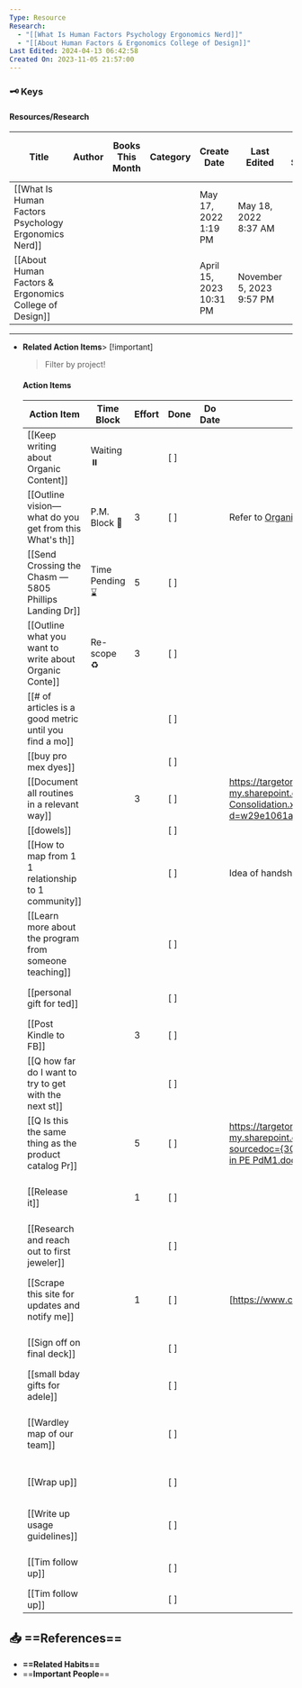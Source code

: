 ```yaml
---
Type: Resource
Research:
  - "[[What Is Human Factors Psychology Ergonomics Nerd]]"
  - "[[About Human Factors & Ergonomics College of Design]]"
Last Edited: 2024-04-13 06:42:58
Created On: 2023-11-05 21:57:00
---
```

### 🗝️ Keys

  

#### Resources/Research

|Title|Author|Books This Month|Category|Create Date|Last Edited|Last Synced|Link|Notes & Ideas💡|Projects|Read?|TL;DR|Tags/Knowledge Vault|URL|Want to Read In|
|---|---|---|---|---|---|---|---|---|---|---|---|---|---|---|
|[[What Is Human Factors Psychology Ergonomics Nerd]]||||May 17, 2022 1:19 PM|May 18, 2022 8:37 AM|||||[ ]||[[Human Factors]]|[https://ergonomicsnerd.com/human-factors-psychology/#:~:text=%20Specialization%20Of%20Human%20Factors%20Psychology%20%201,factors%20psychology%20that%20is%20an%20essential...%20More%20](https://ergonomicsnerd.com/human-factors-psychology/#:~:text=%20Specialization%20Of%20Human%20Factors%20Psychology%20%201,factors%20psychology%20that%20is%20an%20essential...%20More%20)||
|[[About Human Factors & Ergonomics College of Design]]||||April 15, 2023 10:31 PM|November 5, 2023 9:57 PM|||||[ ]||[[Masters Programs]], [[Human Factors]]|[https://design.umn.edu/academics/programs/about-human-factors-ergonomics](https://design.umn.edu/academics/programs/about-human-factors-ergonomics)||

  
  

---

  

- **Related Action Items**> [!important]  
    > Filter by project!  
    
    #### Action Items
    
    |Action Item|Time Block|Effort|Done|Do Date|TL;DR|Projects|
    |---|---|---|---|---|---|---|
    |[[Keep writing about Organic Content]]|Waiting ⏸️||[ ]|||[[Evangelize an Organic Community Marketing function]]|
    |[[Outline vision—what do you get from this What's th]]|P.M. Block 🚀|3|[ ]||Refer to [Organic as a Service](https://docs.google.com/presentation/d/1UySOBo6jWa72_NvSLxPwXoPpVgcwzf50TnnFO_NbrLk/edit#slide=id.g9370055286_1_31) (my copy [is here](https://docs.google.com/presentation/d/1Tck3x66bwkxNrVgk80koIel01jkBOC8vcecjUY0k3Dw/edit#slide=id.g9370055286_1_47))|[[Evangelize an Organic Community Marketing function]]|
    |[[Send Crossing the Chasm — 5805 Phillips Landing Dr]]|Time Pending ⌛️|5|[ ]|||[[Ongoing Habits as EA ME]]|
    |[[Outline what you want to write about Organic Conte]]|Re-scope ♻️|3|[ ]|||[[Evangelize an Organic Community Marketing function]]|
    |[[# of articles is a good metric until you find a mo]]|||[ ]|||[[Evangelize an Organic Community Marketing function]]|
    |[[buy pro mex dyes]]|||[ ]|||[[dye discs]]|
    |[[Document all routines in a relevant way]]||3|[ ]||[https://targetonline-my.sharepoint.com/:x:/r/personal/matthew_broberg_target_com/Documents/Routine Consolidation.xlsx?d=w29e1061ab5f64f7f9fb3311a0ce6a393&csf=1&web=1&e=eL2klq](https://targetonline-my.sharepoint.com/:x:/r/personal/matthew_broberg_target_com/Documents/Routine%20Consolidation.xlsx?d=w29e1061ab5f64f7f9fb3311a0ce6a393&csf=1&web=1&e=eL2klq)|[[Map out my job — routines, artifacts]]|
    |[[dowels]]|||[ ]|||[[dye discs]]|
    |[[How to map from 1 1 relationship to 1 community]]|||[ ]||Idea of handshaking someone into the community so you can move on to another role.|[[Evangelize an Organic Community Marketing function]]|
    |[[Learn more about the program from someone teaching]]|||[ ]||||
    |[[personal gift for ted]]|||[ ]|||[[Birthdays & Christmas 2023]]|
    |[[Post Kindle to FB]]||3|[ ]|||[[Declutter Sell Items]]|
    |[[Q how far do I want to try to get with the next st]]|||[ ]|||[[Beyond Identity Engagement]]|
    |[[Q Is this the same thing as the product catalog Pr]]||5|[ ]||[https://targetonline-my.sharepoint.com/:w:/r/personal/matthew_broberg_target_com/_layouts/15/Doc.aspx?sourcedoc={30174197-A97E-4298-8DC5-2170891F4D3C}&file=[RFC] Jira Usage in PE PdM1.docx&action=default&mobileredirect=true](https://targetonline-my.sharepoint.com/:w:/r/personal/matthew_broberg_target_com/_layouts/15/Doc.aspx?sourcedoc=%7B30174197-A97E-4298-8DC5-2170891F4D3C%7D&file=%5BRFC%5D%20Jira%20Usage%20in%20PE%20PdM1.docx&action=default&mobileredirect=true)|[[Build a prioritization matrix for Product]]|
    |[[Release it]]||1|[ ]|||[[Build a prioritization matrix for Product]]|
    |[[Research and reach out to first jeweler]]|||[ ]|||[[But Adele a baby gift!]]|
    |[[Scrape this site for updates and notify me]]||1|[ ]||[https://www.cdc.gov/foodborneburden/](https://www.cdc.gov/foodborneburden/)|[[Make a webscraper for when you really want to buy ]]|
    |[[Sign off on final deck]]|||[ ]|||[[Contribute to PgM PdM collaboration]]|
    |[[small bday gifts for adele]]|||[ ]|||[[Birthdays & Christmas 2023]]|
    |[[Wardley map of our team]]|||[ ]|||[[Evangelize an Organic Community Marketing function]]|
    |[[Wrap up]]|||[ ]|||[[Contribute to PgM PdM collaboration]]|
    |[[Write up usage guidelines]]|||[ ]|||[[Build a prioritization matrix for Product]]|
    |[[Tim follow up]]|||[ ]|||[[Birthdays & Christmas 2023]]|
    |[[Tim follow up]]|||[ ]|||[[dye discs]]|
    
      
      
    

## 📥 ==References==

- **==Related Habits==**
- ==**Important People**==